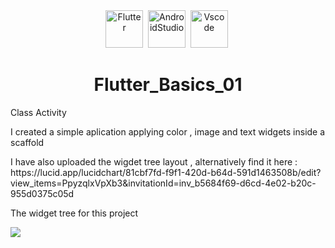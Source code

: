 <div id="header" align="center">
<img src="https://cdn-images-1.medium.com/max/1200/1*5-aoK8IBmXve5whBQM90GA.png" title="Flutter" alt="Flutter" width="60" height="60"/>&nbsp;
 <img src="https://upload.wikimedia.org/wikipedia/commons/thumb/9/95/Android_Studio_Icon_3.6.svg/1900px-Android_Studio_Icon_3.6.svg.png" title=" AndroidStudio" alt="AndroidStudio" width="60" height="60"/>&nbsp;
<img src="https://upload.wikimedia.org/wikipedia/commons/thumb/9/9a/Visual_Studio_Code_1.35_icon.svg/2048px-Visual_Studio_Code_1.35_icon.svg.png" title="VScode" alt="Vscode" width="60" height="60"/>&nbsp;

# Flutter_Basics_01

 
  </div>
  
Class Activity

<div>
<p>I created a simple aplication applying color , image and text widgets inside a scaffold</p>
<p> I have also uploaded the wigdet tree layout , alternatively find it here : https://lucid.app/lucidchart/81cbf7fd-f9f1-420d-b64d-591d1463508b/edit?view_items=PpyzqlxVpXb3&invitationId=inv_b5684f69-d6cd-4e02-b20c-955d0375c05d </p> 



The widget tree for this project 


<img src="https://github.com/WahomeKezia/Flutter_ClassActivityOne/blob/main/WidgetTree_FlutterProject01%20(1).png" />

</div>
